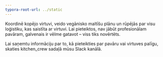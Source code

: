 ```yaml
---
typora-root-url: ../static
---
```


Koordinē kopējo virtuvi, veido vegānisko maltīšu plānu un rūpējās par visu loģistiku, kas saistīta ar virtuvi. Lai pieteiktos, nav jābūt profesionālam pavāram, galvenais ir vēlme gatavot – viss tiks novērtēts.



Lai saņemtu informāciju par to, kā pieteikties par pavāru vai virtuves palīgu, skaties kitchen_crew sadaļā mūsu Slack kanālā.

